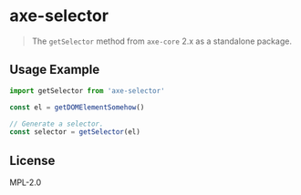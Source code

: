 # axe-selector

> The `getSelector` method from `axe-core` 2.x as a standalone package.

## Usage Example

```js
import getSelector from 'axe-selector'

const el = getDOMElementSomehow()

// Generate a selector.
const selector = getSelector(el)
```

## License

MPL-2.0
